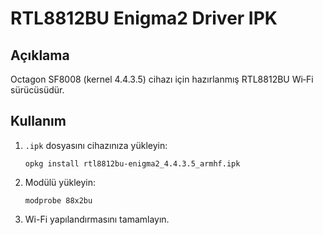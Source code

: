 # RTL8812BU Enigma2 Driver IPK

## Açıklama
Octagon SF8008 (kernel 4.4.3.5) cihazı için hazırlanmış RTL8812BU Wi‑Fi sürücüsüdür.

## Kullanım
1. `.ipk` dosyasını cihazınıza yükleyin:
   ```
   opkg install rtl8812bu-enigma2_4.4.3.5_armhf.ipk
   ```
2. Modülü yükleyin:
   ```
   modprobe 88x2bu
   ```
3. Wi-Fi yapılandırmasını tamamlayın.
